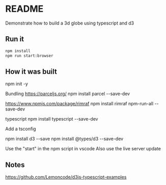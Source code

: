 # README
Demonstrate how to build a 3d globe using typescript and d3

## Run it
```sh
npm install
npm run start:browser
```

## How it was built

npm init -y  

Bundling https://parceljs.org/
npm install parcel --save-dev



https://www.npmjs.com/package/rimraf
npm install rimraf npm-run-all --save-dev

typescript
npm install typescript --save-dev


Add a tsconfig

npm install d3 --save
npm install @types/d3 --save-dev

Use the "start" in the npm script in vscode
Also use the live server update


## Notes

https://github.com/Lemoncode/d3js-typescript-examples